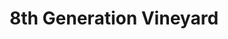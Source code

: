---
title: "8th Generation Vineyard"
url: /summerland/8th-generation-vineyard/
shop: Spirituosen
---